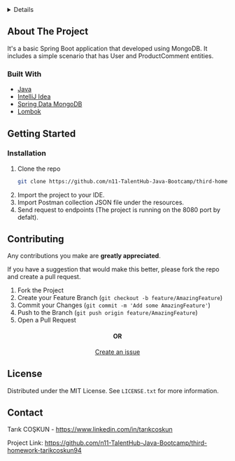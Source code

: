 <!-- TABLE OF CONTENTS -->
<details>
  <h2>Table of Contents</h2>
  <ol>
    <li>
      <a href="#about-the-project">About The Project</a>
      <ul>
        <li><a href="#built-with">Built With</a></li>
      </ul>
    </li>
    <li>
      <a href="#getting-started">Getting Started</a>
      <ul>
        <li><a href="#prerequisites">Prerequisites</a></li>
        <li><a href="#installation">Installation</a></li>
      </ul>
    </li>
    <li><a href="#contributing">Contributing</a></li>
    <li><a href="#license">License</a></li>
    <li><a href="#contact">Contact</a></li>
  </ol>
</details>

<!-- ABOUT THE PROJECT -->
## About The Project
It's a basic Spring Boot application that developed using MongoDB. It includes a simple scenario that has User and ProductComment entities.

### Built With
* [Java](https://www.oracle.com/java)
* [IntelliJ Idea](https://www.jetbrains.com/idea)
* [Spring Data MongoDB](https://spring.io/projects/spring-data-mongodb)
* [Lombok](https://projectlombok.org)

<!-- GETTING STARTED -->
## Getting Started
### Installation
1. Clone the repo
   ```sh
   git clone https://github.com/n11-TalentHub-Java-Bootcamp/third-homework-tarikcoskun94.git
   ```
2. Import the project to your IDE.
3. Import Postman collection JSON file under the resources.
4. Send request to endpoints (The project is running on the 8080 port by defalt).

<!-- CONTRIBUTING -->
## Contributing
Any contributions you make are **greatly appreciated**.

If you have a suggestion that would make this better, please fork the repo and create a pull request.

1. Fork the Project
2. Create your Feature Branch (`git checkout -b feature/AmazingFeature`)
3. Commit your Changes (`git commit -m 'Add some AmazingFeature'`)
4. Push to the Branch (`git push origin feature/AmazingFeature`)
5. Open a Pull Request
<h4 align="center"> OR </h4>
<p align="center"><a href="https://github.com/n11-TalentHub-Java-Bootcamp/third-homework-tarikcoskun94/issues">Create an issue</a> </p>

<!-- LICENSE -->
## License
Distributed under the MIT License. See `LICENSE.txt` for more information.

<!-- CONTACT -->
## Contact
Tarık COŞKUN  - https://www.linkedin.com/in/tarıkcoskun

Project Link: https://github.com/n11-TalentHub-Java-Bootcamp/third-homework-tarikcoskun94
